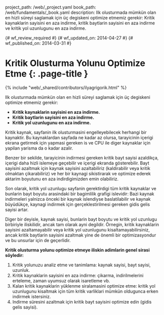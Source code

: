 project_path: /web/_project.yaml
book_path: /web/fundamentals/_book.yaml
description: Ilk olusturmada mümkün olan en hizli süreyi saglamak için üç degiskeni optimize etmemiz gerekir: Kritik kaynaklarin sayisini en aza indirme, kritik baytlarin sayisini en aza indirme ve kritik yol uzunlugunu en aza indirme.

{# wf_review_required #}
{# wf_updated_on: 2014-04-27 #}
{# wf_published_on: 2014-03-31 #}

# Kritik Olusturma Yolunu Optimize Etme {: .page-title }

{% include "web/_shared/contributors/ilyagrigorik.html" %}



Ilk olusturmada mümkün olan en hizli süreyi saglamak için üç degiskeni optimize etmemiz gerekir:

* **Kritik kaynaklarin sayisini en aza indirme.**
* **Kritik baytlarin sayisini en aza indirme.**
* **Kritik yol uzunlugunu en aza indirme.**

Kritik kaynak, sayfanin ilk olusturmasini engelleyebilecek herhangi bir kaynaktir. Bu kaynaklardan sayfada ne kadar az olursa, tarayicinin içerigi ekrana getirmek için yapmasi gereken is ve CPU ile diger kaynaklar için yapilan yarisma da o kadar azalir.

Benzer bir sekilde, tarayicinin indirmesi gereken kritik bayt sayisi azaldikça, içerigi daha hizli islemeye geçebilir ve içerigi ekranda gösterebilir. Bayt sayisini azaltmak için kaynak sayisini azaltabiliriz (kaldirabilir veya kritik olmaktan çikarabiliriz) ve her bir kaynagi sikistirarak ve optimize ederek aktarim boyutunu en aza indirdigimizden emin olabiliriz.

Son olarak, kritik yol uzunlugu sayfanin gerektirdigi tüm kritik kaynaklar ve bunlarin bayt boyutu arasindaki bir bagimlilik grafigi islevidir: Bazi kaynak indirmeleri yalnizca önceki bir kaynak islendiyse baslatilabilir ve kaynak büyüdükçe, kaynagi indirmek için gerçeklestirilmesi gereken gidis gelis sayisi artar.

Diger bir deyisle, kaynak sayisi, bunlarin bayt boyutu ve kritik yol uzunlugu birbiriyle iliskilidir, ancak tam olarak ayni degildir. Örnegin, kritik kaynaklarin sayisini azaltamayabilir veya kritik yol uzunlugunu kisaltamayabilirsiniz, ancak kritik baytlarin sayisini azaltmak yine de önemli bir optimizasyondur ve bu unsurlar için de geçerlidir.

**Kritik olusturma yolunu optimize etmeye iliskin adimlarin genel sirasi söyledir:**

1. Kritik yolunuzu analiz etme ve tanimlama: kaynak sayisi, bayt sayisi, uzunluk.
2. Kritik kaynaklarin sayisini en aza indirme: çikarma, indirilmelerini erteleme, zaman uyumsuz olarak isaretleme vb.
3. Kalan kritik kaynaklarin yüklenme siralamasini optimize etme: kritik yol uzunlugunu kisaltmak için tüm kritik varliklari mümkün oldugunca erken indirmek istersiniz.
4. Indirme süresini azaltmak için kritik bayt sayisini optimize edin (gidis gelis sayisi).



